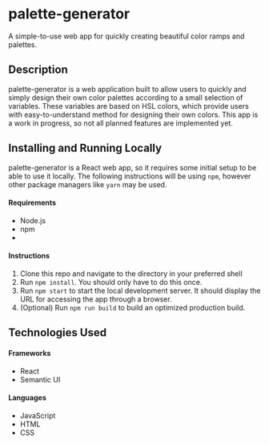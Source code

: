 # palette-generator
A simple-to-use web app for quickly creating beautiful color ramps and palettes.

## Description
palette-generator is a web application built to allow users to quickly and simply design their own color palettes according to a small selection of variables. These variables are based on HSL colors, which provide users with easy-to-understand method for designing their own colors. This app is a work in progress, so not all planned features are implemented yet.

## Installing and Running Locally
palette-generator is a React web app, so it requires some initial setup to be able to use it locally. The following instructions will be using `npm`, however other package managers like `yarn` may be used.

#### Requirements
- Node.js
- npm
- 
#### Instructions
1. Clone this repo and navigate to the directory in your preferred shell
2. Run `npm install`. You should only have to do this once.
3. Run `npm start` to start the local development server. It should display the URL for accessing the app through a browser.
4. (Optional) Run `npm run build` to build an optimized production build.

## Technologies Used

#### Frameworks 
- React
- Semantic UI

#### Languages
- JavaScript
- HTML
- CSS

